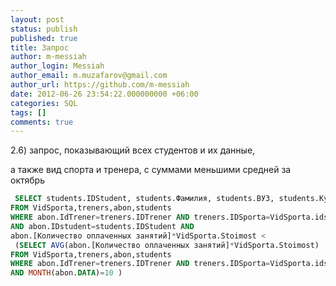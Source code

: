 ```yaml
---
layout: post
status: publish
published: true
title: Запрос
author: m-messiah
author_login: Messiah
author_email: m.muzafarov@gmail.com
author_url: https://github.com/m-messiah
date: 2012-06-26 23:54:22.000000000 +06:00
categories: SQL
tags: []
comments: true
---
```

2.6) запрос, показывающий всех студентов и их данные,

а также вид спорта и тренера, с суммами меньшими средней за октябрь

```sql
 SELECT students.IDStudent, students.Фамилия, students.ВУЗ, students.Курс, VidSporta.NameSport AS 'Вид спорта', treners.Фамилия AS 'Тренер', abon.[Количество оплаченных занятий]*VidSporta.Stoimost AS 'Сумма'
FROM VidSporta,treners,abon,students
WHERE abon.IdTrener=treners.IDTrener AND treners.IDSporta=VidSporta.idsport
AND abon.IDstudent=students.IDStudent AND
abon.[Количество оплаченных занятий]*VidSporta.Stoimost <
 (SELECT AVG(abon.[Количество оплаченных занятий]*VidSporta.Stoimost)
FROM VidSporta,treners,abon,students
WHERE abon.IdTrener=treners.IDTrener AND treners.IDSporta=VidSporta.idsport
AND MONTH(abon.DATA)=10 )
```

